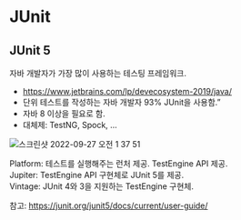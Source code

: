 # JUnit

## JUnit 5
자바 개발자가 가장 많이 사용하는 테스팅 프레임워크.
- https://www.jetbrains.com/lp/devecosystem-2019/java/
- 단위 테스트를 작성하는 자바 개발자 93% JUnit을 사용함.”
- 자바 8 이상을 필요로 함.
- 대체제: TestNG, Spock, ...

![스크린샷 2022-09-27 오전 1 37 51](https://user-images.githubusercontent.com/74492426/192332936-74eac979-3f48-4716-a97f-53a773a08e24.png)

Platform:  테스트를 실행해주는 런처 제공. TestEngine API 제공.<br>
Jupiter: TestEngine API 구현체로 JUnit 5를 제공.<br>
Vintage: JUnit 4와 3을 지원하는 TestEngine 구현체.<p>
참고: https://junit.org/junit5/docs/current/user-guide/
